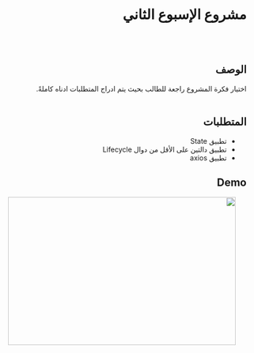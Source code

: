 
<div dir="rtl">
  
 # مشروع الإسبوع الثاني 
  
  <br/>
  <br/>
  
  ## الوصف
اختيار فكرة المشروع راجعة للطالب بحيث يتم ادراج المتطلبات ادناه كاملةً. 
<br>
<br>

##  المتطلبات 
- تطبيق State
- تطبيق دالتين على الأقل من دوال Lifecycle
- تطبيق axios
  
  
## Demo
  <p align="center">
  <img width="460" height="300" src="![Untitled](https://user-images.githubusercontent.com/82505723/120943763-9ca42b00-c739-11eb-8cd6-4f87b48758f5.png)">
</p>

  </div>
